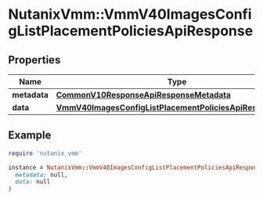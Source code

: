 # NutanixVmm::VmmV40ImagesConfigListPlacementPoliciesApiResponse

## Properties

| Name | Type | Description | Notes |
| ---- | ---- | ----------- | ----- |
| **metadata** | [**CommonV10ResponseApiResponseMetadata**](CommonV10ResponseApiResponseMetadata.md) |  | [optional] |
| **data** | [**VmmV40ImagesConfigListPlacementPoliciesApiResponseData**](VmmV40ImagesConfigListPlacementPoliciesApiResponseData.md) |  | [optional] |

## Example

```ruby
require 'nutanix_vmm'

instance = NutanixVmm::VmmV40ImagesConfigListPlacementPoliciesApiResponse.new(
  metadata: null,
  data: null
)
```

